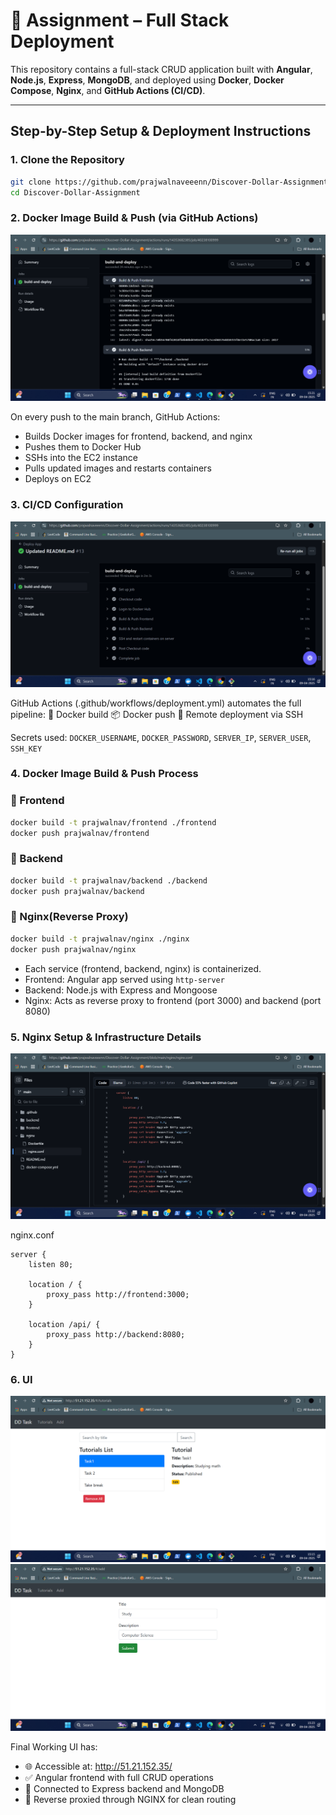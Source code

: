 # 🚀 Assignment – Full Stack Deployment

This repository contains a full-stack CRUD application built with **Angular**, **Node.js**, **Express**, **MongoDB**, and deployed using **Docker**, **Docker Compose**, **Nginx**, and **GitHub Actions (CI/CD)**.

---

## Step-by-Step Setup & Deployment Instructions

### 1. Clone the Repository

```bash
git clone https://github.com/prajwalnaveeenn/Discover-Dollar-Assignment.git
cd Discover-Dollar-Assignment
```

### 2. Docker Image Build & Push (via GitHub Actions)

![Docker Build and Push](./screenshots/docker-build-push.png)

On every push to the main branch, GitHub Actions:

- Builds Docker images for frontend, backend, and nginx
- Pushes them to Docker Hub
- SSHs into the EC2 instance
- Pulls updated images and restarts containers
- Deploys on EC2

### 3. CI/CD Configuration

![Github Actions](./screenshots/github-actions.png)

GitHub Actions (.github/workflows/deployment.yml) automates the full pipeline:
🔨 Docker build
📦 Docker push
🚀 Remote deployment via SSH

Secrets used:
`DOCKER_USERNAME`, `DOCKER_PASSWORD`, `SERVER_IP`, `SERVER_USER`, `SSH_KEY`

### 4. Docker Image Build & Push Process

### 🔧 Frontend

```bash
docker build -t prajwalnav/frontend ./frontend
docker push prajwalnav/frontend
```

### 🔧 Backend

```bash
docker build -t prajwalnav/backend ./backend
docker push prajwalnav/backend
```

### 🔧 Nginx(Reverse Proxy)

```bash
docker build -t prajwalnav/nginx ./nginx
docker push prajwalnav/nginx
```

- Each service (frontend, backend, nginx) is containerized.
- Frontend: Angular app served using `http-server`
- Backend: Node.js with Express and Mongoose
- Nginx: Acts as reverse proxy to frontend (port 3000) and backend (port 8080)

### 5. Nginx Setup & Infrastructure Details

![Nginx Setup](./screenshots/nginx-setup.png)

nginx.conf

```nginx
server {
    listen 80;

    location / {
        proxy_pass http://frontend:3000;
    }

    location /api/ {
        proxy_pass http://backend:8080;
    }
}
```

### 6. UI

![UI Homepage or Tutorial](./screenshots/ui-tutorial.png)
![UI Add page](./screenshots/ui-add.png)

Final Working UI has:

- 🌐 Accessible at: http://51.21.152.35/
- ✅ Angular frontend with full CRUD operations
- 🔗 Connected to Express backend and MongoDB
- 🔁 Reverse proxied through NGINX for clean routing
